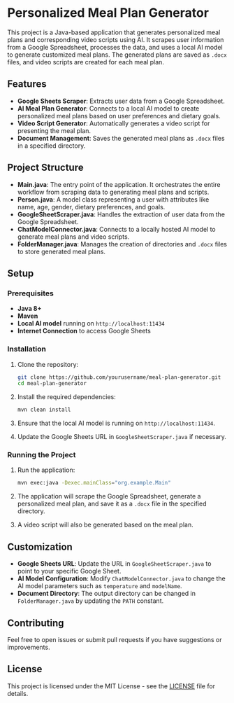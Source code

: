 # Personalized Meal Plan Generator

This project is a Java-based application that generates personalized meal plans and corresponding video scripts using AI. It scrapes user information from a Google Spreadsheet, processes the data, and uses a local AI model to generate customized meal plans. The generated plans are saved as `.docx` files, and video scripts are created for each meal plan.

## Features

- **Google Sheets Scraper**: Extracts user data from a Google Spreadsheet.
- **AI Meal Plan Generator**: Connects to a local AI model to create personalized meal plans based on user preferences and dietary goals.
- **Video Script Generator**: Automatically generates a video script for presenting the meal plan.
- **Document Management**: Saves the generated meal plans as `.docx` files in a specified directory.

## Project Structure

- **Main.java**: The entry point of the application. It orchestrates the entire workflow from scraping data to generating meal plans and scripts.
- **Person.java**: A model class representing a user with attributes like name, age, gender, dietary preferences, and goals.
- **GoogleSheetScraper.java**: Handles the extraction of user data from the Google Spreadsheet.
- **ChatModelConnector.java**: Connects to a locally hosted AI model to generate meal plans and video scripts.
- **FolderManager.java**: Manages the creation of directories and `.docx` files to store generated meal plans.

## Setup

### Prerequisites

- **Java 8+**
- **Maven**
- **Local AI model** running on `http://localhost:11434`
- **Internet Connection** to access Google Sheets

### Installation

1. Clone the repository:

    ```sh
    git clone https://github.com/yourusername/meal-plan-generator.git
    cd meal-plan-generator
    ```

2. Install the required dependencies:

    ```sh
    mvn clean install
    ```

3. Ensure that the local AI model is running on `http://localhost:11434`.

4. Update the Google Sheets URL in `GoogleSheetScraper.java` if necessary.

### Running the Project

1. Run the application:

    ```sh
    mvn exec:java -Dexec.mainClass="org.example.Main"
    ```

2. The application will scrape the Google Spreadsheet, generate a personalized meal plan, and save it as a `.docx` file in the specified directory.

3. A video script will also be generated based on the meal plan.

## Customization

- **Google Sheets URL**: Update the URL in `GoogleSheetScraper.java` to point to your specific Google Sheet.
- **AI Model Configuration**: Modify `ChatModelConnector.java` to change the AI model parameters such as `temperature` and `modelName`.
- **Document Directory**: The output directory can be changed in `FolderManager.java` by updating the `PATH` constant.

## Contributing

Feel free to open issues or submit pull requests if you have suggestions or improvements.

## License

This project is licensed under the MIT License - see the [LICENSE](LICENSE) file for details.
